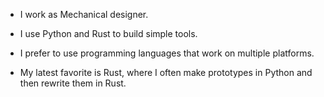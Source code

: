- I work as Mechanical designer.

- I use Python and Rust to build simple tools.

- I prefer to use programming languages that work on multiple platforms.

- My latest favorite is Rust, where I often make prototypes in Python and then rewrite them in Rust.
<!---
KIwGucci/KIwGucci is a ✨ special ✨ repository because its `README.md` (this file) appears on your GitHub profile.
You can click the Preview link to take a look at your changes.
--->
